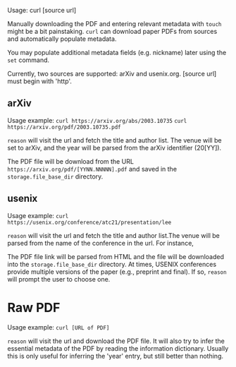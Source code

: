 Usage: curl [source url]

Manually downloading the PDF and entering relevant metadata
with `touch` might be a bit painstaking. `curl` can download
paper PDFs from sources and automatically populate metadata.

You may populate additional metadata fields (e.g. nickname)
later using the `set` command.

Currently, two sources are supported: arXiv and usenix.org.
[source url] must begin with 'http'.

## arXiv

Usage example:
`curl https://arxiv.org/abs/2003.10735`
`curl https://arxiv.org/pdf/2003.10735.pdf`

`reason` will visit the url and fetch the title and author
list. The venue will be set to arXiv, and the year will be
parsed from the arXiv identifier (20[YY]).

The PDF file will be download from the URL
`https://arxiv.org/pdf/[YYNN.NNNNN].pdf` and saved in the
`storage.file_base_dir` directory.

## usenix

Usage example:
`curl https://usenix.org/conference/atc21/presentation/lee`

`reason` will visit the url and fetch the title and author
list.The venue will be parsed from the name of the conference
in the url. For instance, 

The PDF file link will be parsed from HTML and the file will
be downloaded into the `storage.file_base_dir` directory.
At times, USENIX conferences provide multiple versions of the
paper (e.g., preprint and final). If so, `reason` will prompt
the user to choose one.

# Raw PDF

Usage example:
`curl [URL of PDF]`

`reason` will visit the url and download the PDF file. It will
also try to infer the essential metadata of the PDF by reading
the information dictionary. Usually this is only useful for
inferring the 'year' entry, but still better than nothing.
